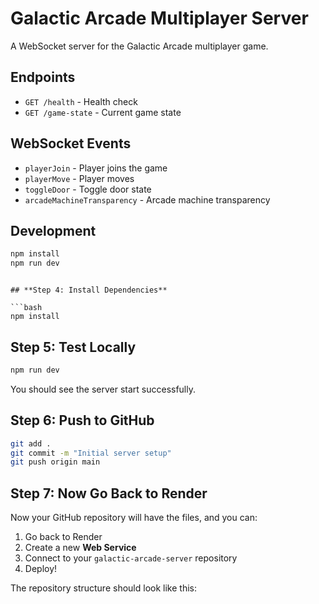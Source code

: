 # Galactic Arcade Multiplayer Server

A WebSocket server for the Galactic Arcade multiplayer game.

## Endpoints

- `GET /health` - Health check
- `GET /game-state` - Current game state

## WebSocket Events

- `playerJoin` - Player joins the game
- `playerMove` - Player moves
- `toggleDoor` - Toggle door state
- `arcadeMachineTransparency` - Arcade machine transparency

## Development

```bash
npm install
npm run dev
```
```

## **Step 4: Install Dependencies**

```bash
npm install
```

## **Step 5: Test Locally**

```bash
npm run dev
```

You should see the server start successfully.

## **Step 6: Push to GitHub**

```bash
git add .
git commit -m "Initial server setup"
git push origin main
```

## **Step 7: Now Go Back to Render**

Now your GitHub repository will have the files, and you can:
1. Go back to Render
2. Create a new **Web Service**
3. Connect to your `galactic-arcade-server` repository
4. Deploy!

The repository structure should look like this: